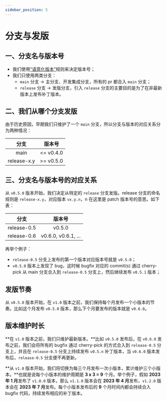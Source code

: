 ```yaml
---
sidebar_position: 5
---
```


# 分支与发版

## 一、分支名与版本号

- 我们使用[“语意化版本”](https://semver.org)规则来决定版本号；
- 我们只使用两类分支：
  - `main` 分支 -> 主分支、开发集成分支，所有的 pr 都合入 `main` 分支；
  - `release` 分支 -> 发版分支，引入 `release` 分支的主要目的是为了在非最新版本上发布补丁版本。

## 二、我们从哪个分支发版

由于历史原因，早期我们只维护了一个 `main` 分支，所以分支与版本的对应关系分为两种情况：

|     分支    | 版本号      |
| :---------: | :---------:|
|     main    | <= v0.4.0  |
| release-x.y | >= v0.5.0  |


## 三、分支名与版本号的对应关系

从 `v0.5.0` 版本开始，我们决定从特定的 `release` 分支发版。release 分支的命名规则是 `release-x.y`，对应版本 `vx.y.n`，n 在这里是 patch 版本号的意思。如下表：

|     分支    | 版本号      |
| :---------: | :---------:|
| release-0.5 | v0.5.0     |
| release-0.6 | v0.6.0, v0.6.1, ...  |


再举个例子：

- `release-0.5` 分支上发布的第一个版本对应版本号就是 `v0.5.0`；
- `v0.5.0` 版本上发现了 bug，这时候 bugfix 对应的 commit(s) 通过 cherry-pick 从 main 分支合入到 `release-0.5` 分支上，然后继续发布 `v0.5.1` 版本；

## 发版节奏

从 `v0.5.0` 版本开始，在 `v1.0` 版本之前，我们保持每个月发布一个小版本的节奏。比如这个月发布 `v0.5.0` 版本，那么下个月要发布的版本就是 `v0.6.0`。

## 版本维护时长

**在 `v1.0` 版本之前，我们只维护最新版本。**比如 `v0.5.0` 发布后，在 `v0.6.0` 发布之前，我们会将所有的 bugfix 通过 cherry-pick 的方式合入到 `release-0.5` 分支上，并且在 `release-0.5` 分支上持续发布 `v0.5.n` 补丁版本，当 `v0.6.0` 版本发布后，`release-0.5` 分支便不再更新。

**从 `v1.0` 版本开始，我们将切换为每三个月发布一次小版本，累计维护三个小版本。**也就是说每个小版本的维护周期是 **3 x 3 = 9** 个月。举个例子，假如 **2023 年 1 月**发布了 `v1.0.0` 版本，那么 `v1.1.0` 版本会在 **2023 年 4 月**发布，`v1.2.0` 版本会在 **2023 年 7 月**发布。每个小版本发布后的 **9** 个月时间内都会持续合入 bugfix 代码，持续发布相应的补丁版本。
